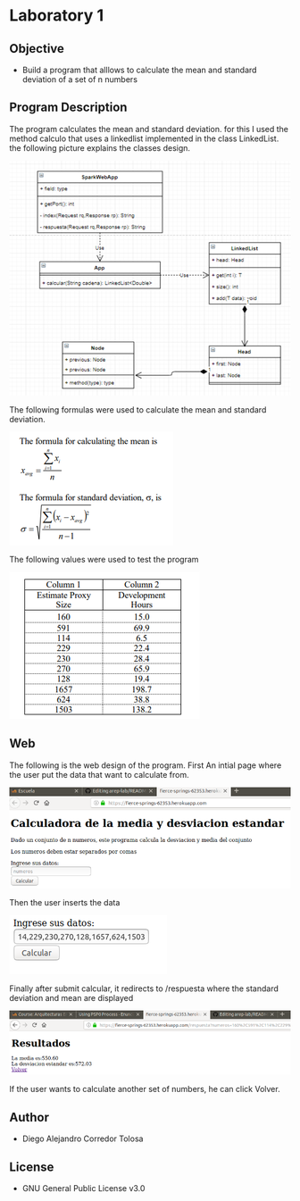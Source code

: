 # Laboratory 1

## Objective 
- Build a program that alllows to calculate the mean and standard deviation of a set of n numbers 

## Program Description 
The program calculates the mean and standard deviation. for this I used the method calculo that uses a linkedlist implemented in the class LinkedList. the following picture explains the classes design.

![alt text](https://github.com/diego2097/arep-lab2.2/blob/master/pictures/diseno.PNG "Classes design")

The following formulas were used to calculate the mean and standard deviation.

![alt text](https://github.com/diego2097/arep-lab/blob/master/apidocs/formulas.PNG "Formulas")

The following values were used to test the program

![alt text](https://github.com/diego2097/arep-lab/blob/master/apidocs/data.PNG "Data")

## Web 
The following is the web design of the program. First An intial page where the user put the data that want to calculate from. 

![alt text](https://github.com/diego2097/arep-lab2.2/blob/master/pictures/index.png "index")

Then the user inserts the data 

![alt text](https://github.com/diego2097/arep-lab2.2/blob/master/pictures/data.png "data")

Finally after submit calcular, it redirects to /respuesta where the standard deviation and mean are displayed

![alt text](https://github.com/diego2097/arep-lab2.2/blob/master/pictures/respuesta.png "respuesta")

If the user wants to calculate another set of numbers, he can click Volver.

## Author 
- Diego Alejandro Corredor Tolosa 

## License 
- GNU General Public License v3.0

